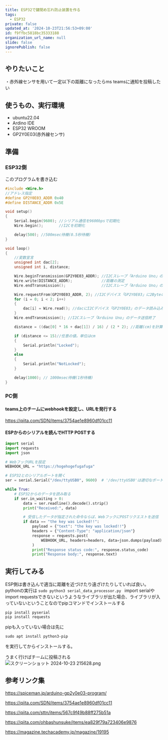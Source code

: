 ```yaml
---
title: ESP32で鍵閉め忘れ防止装置を作る
tags:
  - ESP32
private: false
updated_at: '2024-10-23T21:56:53+09:00'
id: f9ffbc5818bc35333188
organization_url_name: null
slide: false
ignorePublish: false
---
```

## やりたいこと

・赤外線センサを用いて一定以下の距離になったらms teamsに通知を投稿したい

## 使うもの、実行環境
- ubuntu22.04
- Ardino IDE
- ESP32 WROOM
- GP2Y0E03(赤外線センサ)

## 準備
### ESP32側
このプログラムを書き込む
```c:isDoorLocked.ino
#include <Wire.h>
//アドレス指定
#define GP2Y0E03_ADDR 0x40
#define DISTANCE_ADDR 0x5E

void setup()
{
	Serial.begin(9600); //シリアル通信を9600bpsで初期化
	Wire.begin();       //I2Cを初期化

	delay(500); //500msec待機(0.5秒待機)
}

void loop()
{
	//変数宣言
	unsigned int dac[2];
	unsigned int i, distance;

	Wire.beginTransmission(GP2Y0E03_ADDR); //I2Cスレーブ「Arduino Uno」のデータ送信開始
	Wire.write(DISTANCE_ADDR);             //距離の測定
	Wire.endTransmission();                //I2Cスレーブ「Arduino Uno」のデータ送信終了

	Wire.requestFrom(GP2Y0E03_ADDR, 2); //I2Cデバイス「GP2Y0E03」に2Byteのデータ要求
	for (i = 0; i < 2; i++)
	{
		dac[i] = Wire.read(); //dacにI2Cデバイス「GP2Y0E03」のデータ読み込み
	}
	Wire.endTransmission(); //I2Cスレーブ「Arduino Uno」のデータ送信終了

	distance = ((dac[0] * 16 + dac[1]) / 16) / (2 * 2); //距離(cm)を計算

	if (distance <= 15)//任意の値。単位はcm
	{
		Serial.println("Locked");
	}
	else
	{
		Serial.println("NotLocked");
	}

	delay(1000); // 1000msec待機(1秒待機)
}
```

### PC側
#### teams上のチームにwebhookを設定し、URLを発行する
https://qiita.com/SDN/items/3754ae1e8960df01cc11
#### ESPからのシリアルを読んでHTTP POSTする
```notify.py
import serial
import requests
import json

# WebフックURLを設定
WEBHOOK_URL = "https://hogehogefugafuga"

# ESP32とのシリアルポートを開く
ser = serial.Serial("/dev/ttyUSB0", 9600)  # '/dev/ttyUSB0'は適切なポートに置き換える

while True:
    # ESP32からのデータを読み取る
    if ser.in_waiting > 0:
        data = ser.readline().decode().strip()
        print("Received:", data)

        # 受信したデータが指定された命令ならば、WebフックにPOSTリクエストを送信
        if data == "the key was Locked!!":
            payload = {"text": "the key was locked!!"}
            headers = {"Content-Type": "application/json"}
            response = requests.post(
                WEBHOOK_URL, headers=headers, data=json.dumps(payload)
            )
            print("Response status code:", response.status_code)
            print("Response body:", response.text)
```

## 実行してみる
ESP側は書き込んで適当に距離を近づけたり遠ざけたりしていれば良い。
pythonの実行は
```sudo python3 serial_data_processor.py ```
import serialやimport requestsできないというようなライブラリが出た場合、ライブラリが入っていないということなのでpipコマンドでインストールする
```
pip install pyserial
pip install requests
```
pipも入っていない場合は先に
~~~
sudo apt install python3-pip
~~~
を実行してからインストールする。

うまく行けばチームに投稿される
![スクリーンショット 2024-10-23 215628.png](https://qiita-image-store.s3.ap-northeast-1.amazonaws.com/0/3315851/58a01b79-11a7-6e36-d4f8-f2895205a919.png)

## 参考リンク集
https://spiceman.jp/arduino-gp2y0e03-program/

https://qiita.com/SDN/items/3754ae1e8960df01cc11

https://qiita.com/sttn/items/567c9f49b88ff275b51a

https://qiita.com/ohbashunsuke/items/ea829f79a723406e9876

https://magazine.techacademy.jp/magazine/19195

